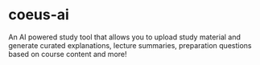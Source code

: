 # coeus-ai
An AI powered study tool that allows you to upload study material and generate curated explanations, lecture summaries, preparation questions based on course content and more!
